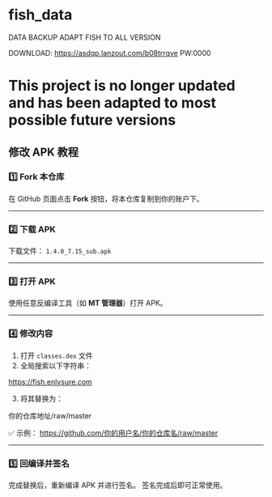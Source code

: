 # fish_data
DATA BACKUP
ADAPT FISH TO ALL VERSION

DOWNLOAD:
https://asdqp.lanzout.com/b08trrqve
PW:0000

# This project is no longer updated and has been adapted to most possible future versions


## 修改 APK 教程

### 1️⃣ Fork 本仓库

在 GitHub 页面点击 **Fork** 按钮，将本仓库复制到你的账户下。

---

### 2️⃣ 下载 APK

下载文件：
`1.4.0_7.15_sub.apk`

---

### 3️⃣ 打开 APK

使用任意反编译工具（如 **MT 管理器**）打开 APK。

---

### 4️⃣ 修改内容

1. 打开 `classes.dex` 文件
2. 全局搜索以下字符串：

https://fish.enlysure.com


3. 将其替换为：

你的仓库地址/raw/master


✅ 示例：
https://github.com/你的用户名/你的仓库名/raw/master


---

### 5️⃣ 回编译并签名

完成替换后，重新编译 APK 并进行签名。
签名完成后即可正常使用。
